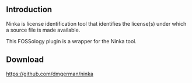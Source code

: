 Introduction
--------------

Ninka is license identification tool that identifies the license(s)
under which a source file is made available.

This FOSSology plugin is a wrapper for the Ninka tool. 

Download
--------------

https://github.com/dmgerman/ninka